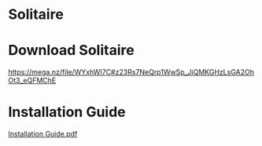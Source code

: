 # Solitaire

# Download Solitaire

https://mega.nz/file/WYxhWI7C#z23Rs7NeQrp1WwSp_JiQMKGHzLsGA2OhOt3_eQFMChE

# Installation Guide
[Installation Guide.pdf](https://github.com/RyanMaidment/Solitaire/files/6994411/Installation.Guide.pdf)

